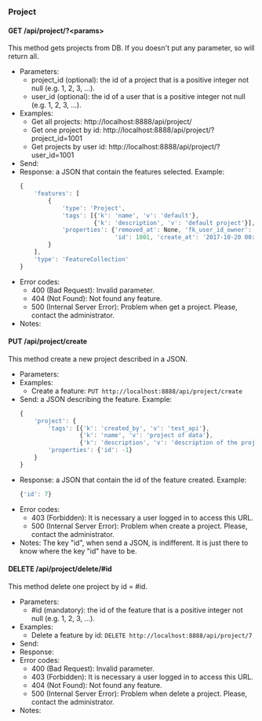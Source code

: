 ### Project


#### GET /api/project/?\<params>

This method gets projects from DB. If you doesn't put any parameter, so will return all.
- Parameters:
    - project_id (optional): the id of a project that is a positive integer not null (e.g. 1, 2, 3, ...).
    - user_id (optional): the id of a user that is a positive integer not null (e.g. 1, 2, 3, ...).
- Examples:
     - Get all projects: http://localhost:8888/api/project/
     - Get one project by id: http://localhost:8888/api/project/?project_id=1001
     - Get projects by user id: http://localhost:8888/api/project/?user_id=1001
- Send:
- Response: a JSON that contain the features selected. Example:
    ```javascript
    {
        'features': [
            {
                'type': 'Project',
                'tags': [{'k': 'name', 'v': 'default'},
                         {'k': 'description', 'v': 'default project'}],
                'properties': {'removed_at': None, 'fk_user_id_owner': 1001,
                               'id': 1001, 'create_at': '2017-10-20 00:00:00'}
            }
        ],
        'type': 'FeatureCollection'
    }
    ```
- Error codes:
    - 400 (Bad Request): Invalid parameter.
    - 404 (Not Found): Not found any feature.
    - 500 (Internal Server Error): Problem when get a project. Please, contact the administrator.
- Notes:


#### PUT /api/project/create

This method create a new project described in a JSON.
- Parameters:
- Examples:
     - Create a feature: ```PUT http://localhost:8888/api/project/create```
- Send: a JSON describing the feature. Example:
    ```javascript
    {
        'project': {
            'tags': [{'k': 'created_by', 'v': 'test_api'},
                     {'k': 'name', 'v': 'project of data'},
                     {'k': 'description', 'v': 'description of the project'}],
            'properties': {'id': -1}
        }
    }
    ```
- Response: a JSON that contain the id of the feature created. Example:
    ```javascript
    {'id': 7}
    ```
- Error codes:
    - 403 (Forbidden): It is necessary a user logged in to access this URL.
    - 500 (Internal Server Error): Problem when create a project. Please, contact the administrator.
- Notes: The key "id", when send a JSON, is indifferent. It is just there to know where the key "id" have to be.


<!-- - PUT /api/project/update -->


#### DELETE /api/project/delete/#id

This method delete one project by id = #id.
- Parameters:
    - #id (mandatory): the id of the feature that is a positive integer not null (e.g. 1, 2, 3, ...).
- Examples:
     - Delete a feature by id: ```DELETE http://localhost:8888/api/project/7```
- Send:
- Response:
- Error codes:
    - 400 (Bad Request): Invalid parameter.
    - 403 (Forbidden): It is necessary a user logged in to access this URL.
    - 404 (Not Found): Not found any feature.
    - 500 (Internal Server Error): Problem when delete a project. Please, contact the administrator.
- Notes:

